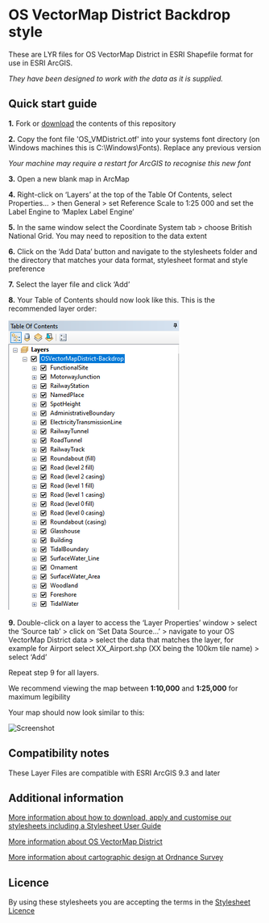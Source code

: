 # OS VectorMap District Backdrop style

These are LYR files for OS VectorMap District in ESRI Shapefile format for use in ESRI ArcGIS.

*They have been designed to work with the data as it is supplied.*

## Quick start guide

**1.**  Fork or [download](https://github.com/OrdnanceSurvey/OS-VectorMap-District-stylesheets/archive/master.zip) the contents of this repository

**2.**  Copy the font file 'OS_VMDistrict.otf' into your systems font directory (on Windows machines this is C:\Windows\Fonts). Replace any previous version

*Your machine may require a restart for ArcGIS to recognise this new font*

**3.**  Open a new blank map in ArcMap

**4.**  Right-click on ‘Layers’ at the top of the Table Of Contents, select Properties… > then General > set Reference Scale to 1:25 000 and set the Label Engine to ‘Maplex Label Engine’

**5.**  In the same window select the Coordinate System tab > choose British National Grid. You may need to reposition to the data extent

**6.**  Click on the ‘Add Data’ button and navigate to the stylesheets folder and the directory that matches your data format, stylesheet format and style preference

**7.**  Select the layer file and click ‘Add’

**8.**  Your Table of Contents should now look like this. This is the recommended layer order: 

  ![Screenshot](https://github.com/OrdnanceSurvey/OS-VectorMap-District-stylesheets/raw/master/ESRI%20Shapefile%20stylesheets/ESRI%20stylesheets%20(LYR)/Backdrop%20style/images/VMD_layer_order.PNG "Recommended layer order for OS VectorMap District")

**9.**  Double-click on a layer to access the ‘Layer Properties’ window > select the ‘Source tab’ > click on ‘Set Data Source…’ > navigate to your OS VectorMap District data > select the data that matches the layer, for example for Airport select XX_Airport.shp (XX being the 100km tile name) > select ‘Add’

Repeat step 9 for all layers.

We recommend viewing the map between **1:10,000** and **1:25,000** for maximum legibility

Your map should now look similar to this: 

  ![Screenshot](https://github.com/OrdnanceSurvey/OS-VectorMap-District-stylesheets/raw/master/ESRI%20Shapefile%20stylesheets/ESRI%20stylesheets%20(LYR)/Backdrop%20style/images/VMD_BD_screenshot.PNG "Screenshot of OS VectorMap District at 1:17,500")

## Compatibility notes

These Layer Files are compatible with ESRI ArcGIS 9.3 and later

## Additional information

[More information about how to download, apply and customise our stylesheets including a Stylesheet User Guide](http://www.ordnancesurvey.co.uk/resources/carto-design/cartographic-stylesheets.html)

[More information about OS VectorMap District](http://www.ordnancesurvey.co.uk/business-and-government/products/vectormap-district.html)

[More information about cartographic design at Ordnance Survey](https://www.ordnancesurvey.co.uk/resources/carto-design/)

## Licence

By using these stylesheets you are accepting the terms in the [Stylesheet Licence](http://www.ordnancesurvey.co.uk/docs/licences/stylesheet-licence-v2.pdf)
